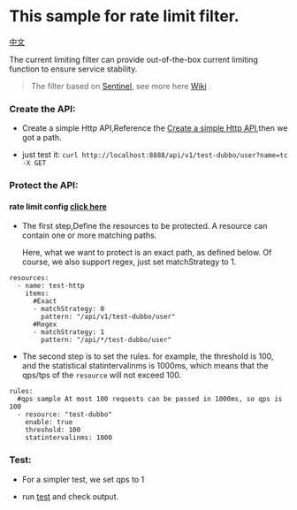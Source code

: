 # This sample for rate limit filter.

[中文](README_CN.md)

The current limiting filter can provide out-of-the-box current limiting function to ensure service stability.

> The filter based on [Sentinel](https://github.com/alibaba/sentinel-golang), see more here [Wiki](https://sentinelguard.io/zh-cn/docs/introduction.html) .



### Create the API:
- Create a simple Http API,Reference the [Create a simple Http API](../../dubbogo/http/README.md),then we got a path.

- just test it: `curl http://localhost:8888/api/v1/test-dubbo/user?name=tc -X GET `

### Protect the API:
#### rate limit config [click here](../../../pkg/filter/ratelimit/mock/config.yml)
- The first step,Define the resources to be protected. A resource can contain one or more matching paths.

  Here, what we want to protect is an exact path, as defined below. Of course, we also support regex, just set matchStrategy to 1.
```
resources:
  - name: test-http
    items:
      #Exact
      - matchStrategy: 0
        pattern: "/api/v1/test-dubbo/user"
      #Regex
      - matchStrategy: 1
        pattern: "/api/*/test-dubbo/user"
```

- The second step is to set the rules. for example, the threshold is 100, and the statistical statintervalinms is 1000ms, which means that the qps/tps of the `resource` will not exceed 100.
```
rules:
  #qps sample At most 100 requests can be passed in 1000ms, so qps is 100
  - resource: "test-dubbo"
    enable: true
    threshold: 100
    statintervalinms: 1000
```

### Test:

- For a simpler test, we set qps to 1

- run [test](test.go) and check output.


